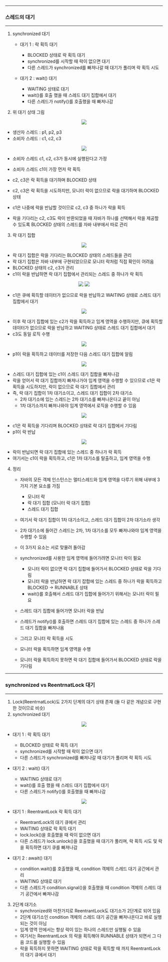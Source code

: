 -----
### 스레드의 대기
-----
1. synchronized 대기
   - 대기 1 : 락 획득 대기
     + BLOCKED 상태로 락 획득 대기
     + synchronized를 시작할 때 락이 없으면 대기
     + 다른 스레드가 synchronized를 빠져나갈 때 대기가 풀리며 락 획득 시도

   - 대기 2 : wait() 대기
     + WAITING 상태로 대기
     + wait()를 호출 했을 때 스레드 대기 집합에서 대기
     + 다른 스레드가 notify()를 호출했을 때 빠져나감

2. 위 대기 상태 그림
<div align="center">
<img src="https://github.com/user-attachments/assets/3731dc26-bb4c-4024-a376-ec1862c41465">
</div>

  - 생산자 스레드 : p1, p2, p3
  - 소비자 스레드 : c1, c2, c3

<div align="center">
<img src="https://github.com/user-attachments/assets/75e32f1b-9814-4a5f-817c-1b19fb6cb065">
</div>

  - 소비자 스레드 c1, c2, c3가 동시에 실행된다고 가정
  - 소비자 스레드 c1이 가장 먼저 락 획득
  - c2, c3은 락 획득을 대기하며 BLOCKED 상태

  - c2, c3은 락 획득을 시도하지만, 모니터 락이 없으므로 락을 대기하며 BLOCKED 상태
  - c1은 나중에 락을 반납할 것이므로 c2, c3 중 하나가 락을 획득
  - 락을 기다리는 c2, c3도 락이 반환되었을 때 자바가 하나를 선택해서 락을 제공할 수 있도록 BLOCKED 상태의 스레드를 자바 내부에서 따로 관리

3. 락 대기 집합
<div align="center">
<img src="https://github.com/user-attachments/assets/a3cc81d8-f165-41e6-a7f4-00787c832397">
</div>

  - 락 대기 집합은 락을 기다리는 BLOCKED 상태의 스레드들을 관리
  - 락 대기 집합은 자바 내부에 구현되었으므로 모니터 락처럼 직접 확인이 어려움
  - BLOCKED 상태의 c2, c3가 관리
  - c1이 락을 반납하면 락 대기 집합에서 관리되는 스레드 중 하나가 락 획득

<div align="center">
<img src="https://github.com/user-attachments/assets/a84a67b6-6dbd-4077-8f66-90ba86f27791">
<img src="https://github.com/user-attachments/assets/cd4a9f65-2c44-4b61-9766-6c72c73227b8">
</div>

  - c1은 큐에 획득할 데이터가 없으므로 락을 반납하고 WAITING 상태로 스레드 대기 집합에서 대기

<div align="center">
<img src="https://github.com/user-attachments/assets/bcb7fbe8-c472-45f8-bd3b-224247e3498a">
</div>

  - 이후 락 대기 집합에 있는 c2가 락을 획득하고 임계 영역을 수행하지만, 큐에 획득할 데이터가 없으므로 락을 반납하고 WAITING 상태로 스레드 대기 집합에서 대기
  - c3도 동일 로직 수행

<div align="center">
<img src="https://github.com/user-attachments/assets/f34915a9-c623-4a5e-843f-3c592829e911">
</div>

  - p1이 락을 획득하고 데이터를 저장한 다음 스레드 대기 집합에 알림

<div align="center">
<img src="https://github.com/user-attachments/assets/f77a1303-b3fb-4eb8-9a76-00f48aec30a5">
</div>

  - 스레드 대기 집합에 있는 c1이 스레드 대기 집합을 빠져나감
  - 락을 얻어서 락 대기 집합까지 빠져나가야 임계 영역을 수행할 수 있으므로 c1은 락 획득을 시도하지만, 락이 없으므로 락 대기 집합에서 관리
  - 즉,  락 대기 집합이 1차 대기소이고, 스레드 대기 집합이 2차 대기소
    + 2차 대기소에 있는 스레드는 2차 대기소를 빠져나온다고 끝이 아님
    + 1차 대기소까지 빠져나와야 임계 영역에서 로직을 수행할 수 있음

<div align="center">
<img src="https://github.com/user-attachments/assets/cd1940f0-1a02-4d54-9c2e-e114437f33df">
</div>

  - c1은 락 획득을 기다리며 BLOCKED 상태로 락 대기 집합에서 기다림
  - p1이 락 반납

<div align="center">
<img src="https://github.com/user-attachments/assets/be876e9e-3c7a-48d7-8ea5-bc94e57d6c11">
</div>

  - 락이 반납되면 락 대기 집합에 있는 스레드 중 하나가 락 획득
  - 여기서는 c1이 락을 획득하고, c1은 1차 대기소를 탈출하고, 임계 영역을 수행

4. 정리
   - 자바의 모든 객체 인스턴스는 멀티스레드와 임계 영역을 다루기 위해 내부에 3가지 기본 요소를 가짐
     + 모니터 락
     + 락 대기 집합 (모니터 락 대기 집합)
     + 스레드 대기 집합

   - 여기서 락 대기 집합이 1차 대기소이고, 스레드 대기 집합이 2차 대기소라 생각
   - 2차 대기소에 들어간 스레드는 2차, 1차 대기소를 모두 빠져나와야 임계 영역을 수행할 수 있음
   - 이 3가지 요소는 서로 맞물려 돌아감

   - synchronized를 사용한 임계 영역에 들어가려면 모니터 락이 필요
     + 모니터 락이 없으면 락 대기 집합에 들어가서 BLOCKED 상태로 락을 기다림
     + 모니터 락을 반납하면 락 대기 잡합에 있는 스레드 중 하나가 락을 획득하고 BLOCKED → RUNNABLE 상태
     + wait()를 호출해서 스레드 대기 집합에 들어가기 위해서는 모니터 락이 필요

   - 스레드 대기 집합에 들어가면 모니터 락을 반납
   - 스레드가 notify()를 호출하면 스레드 대기 집합에 있는 스레드 중 하나가 스레드 대기 집합을 빠져나옴
   - 그리고 모니터 락 획득을 시도
   - 모니터 락을 획득하면 임계 영역을 수행
   - 모니터 락을 획득하지 못하면 락 대기 집합에 들어가서 BLOCKED 상태로 락을 기다림

------
### synchronized vs ReentrnatLock 대기
-----
1. Lock(ReentrnatLock)도 2가지 단계의 대기 상태 존재 (둘 다 같은 개념으로 구현한 것이므로 비슷)
2. synchronized 대기
<div align="center">
<img src="https://github.com/user-attachments/assets/b685280a-a68e-4590-b951-e96d89e1d1cc">
</div>

   - 대기 1 : 락 획득 대기
     + BLOCKED 상태로 락 획득 대기
     + synchronized를 시작할 때 락이 없으면 대기
     + 다른 스레드가 synchronized를 빠져나갈 때 대기가 풀리며 락 획득 시도

   - 대기 2 : wait() 대기
     + WAITING 상태로 대기
     + wait()를 호출 했을 때 스레드 대기 집합에서 대기
     + 다른 스레드가 notify()를 호출했을 때 빠져나감

<div align="center">
<img src="https://github.com/user-attachments/assets/60b64987-4f41-4b8c-81cf-1f734553831c">
</div>

   - 대기 1 : ReentrantLock 락 획득 대기
     + ReentrantLock의 대기 큐에서 관리
     + WAITING 상태로 락 획득 대기
     + lock.lock()을 호출했을 때 락이 없으면 대기
     + 다른 스레드가 lock.unlock()을 호출했을 때 대기가 풀리며, 락 획득 시도 및 락을 획득하면 대기 큐를 빠져나감

  - 대기 2 : await() 대기
    + condition.wait()를 호출했을 때, condition 객체의 스레드 대기 공간에서 관리
    + WAITING 상태로 대기
    + 다른 스레드가 condition.signal()을 호출했을 때 condition 객체의 스레드 대기 공간에서 빠져나감


3. 2단계 대기소
   - synchronized와 마찬가지로 ReentrantLock도 대기소가 2단계로 되어 있음
   - 2단계 대기소인 condition 객체의 스레드 대기 공간을 빠져나온다고 바로 실행되는 것이 아님
   - 임계 영역 안에서는 항상 락이 있는 하나의 스레드만 실행될 수 있음
   - 여기서는 ReentrantLock 의 락을 획득해야 RUNNABLE 상태가 되면서 그 다음 코드를 실행할 수 있음
   - 락을 획득하지 못하면 WAITING 상태로 락을 획득할 때 까지 ReentrantLock의 대기 큐에서 대기
